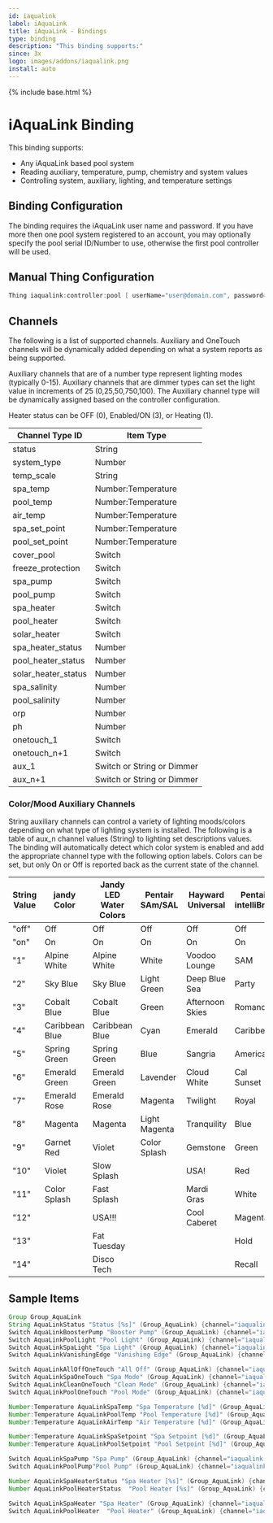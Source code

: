 ```yaml
---
id: iaqualink
label: iAquaLink
title: iAquaLink - Bindings
type: binding
description: "This binding supports:"
since: 3x
logo: images/addons/iaqualink.png
install: auto
---
```


<!-- Attention authors: Do not edit directly. Please add your changes to the appropriate source repository -->

{% include base.html %}

<AddonLogo />

# iAquaLink Binding

This binding supports:

- Any iAquaLink based pool system
- Reading auxiliary, temperature, pump, chemistry and system values
- Controlling system, auxiliary, lighting, and temperature settings

## Binding Configuration

The binding requires the iAquaLink user name and password.
If you have more then one pool system registered to an account, you may optionally specify the pool serial ID/Number to use, otherwise the first pool controller will be used.

## Manual Thing Configuration

```java
Thing iaqualink:controller:pool [ userName="user@domain.com", password="somepassword"]
```

## Channels

The following is a list of supported channels.
Auxiliary and OneTouch channels will be dynamically added depending on what a system reports as being supported.

Auxiliary channels that are of a number type represent lighting modes (typically 0-15).
Auxiliary channels that are dimmer types can set the light value in increments of 25 (0,25,50,750,100).
The Auxiliary channel type will be dynamically assigned based on the controller configuration.

Heater status can be OFF (0), Enabled/ON (3), or Heating (1).

| Channel Type ID     | Item Type                  |
|---------------------|----------------------------|
| status              | String                     |
| system_type         | Number                     |
| temp_scale          | String                     |
| spa_temp            | Number:Temperature         |
| pool_temp           | Number:Temperature         |
| air_temp            | Number:Temperature         |
| spa_set_point       | Number:Temperature         |
| pool_set_point      | Number:Temperature         |
| cover_pool          | Switch                     |
| freeze_protection   | Switch                     |
| spa_pump            | Switch                     |
| pool_pump           | Switch                     |
| spa_heater          | Switch                     |
| pool_heater         | Switch                     |
| solar_heater        | Switch                     |
| spa_heater_status   | Number                     |
| pool_heater_status  | Number                     |
| solar_heater_status | Number                     |
| spa_salinity        | Number                     |
| pool_salinity       | Number                     |
| orp                 | Number                     |
| ph                  | Number                     |
| onetouch_1          | Switch                     |
| onetouch_n+1        | Switch                     |
| aux_1               | Switch or String or Dimmer |
| aux_n+1             | Switch or String or Dimmer |

### Color/Mood Auxiliary Channels

String auxiliary channels can control a variety of lighting moods/colors depending on what type of lighting system is installed.
The following is a table of aux_n channel values (String) to lighting set descriptions values.
The binding will automatically detect which color system is enabled and add the appropriate channel type with the following option labels.
Colors can be set, but only On or Off is reported back as the current state of the channel.

| String Value | jandy Color    | Jandy LED Water Colors | Pentair SAm/SAL | Hayward Universal | Pentair intelliBrite |
|--------------|----------------|------------------------|-----------------|-------------------|----------------------|
| "off"        | Off            | Off                    | Off             | Off               | Off                  |
| "on"         | On             | On                     | On              | On                | On                   |
| "1"          | Alpine White   | Alpine White           | White           | Voodoo Lounge     | SAM                  |
| "2"          | Sky Blue       | Sky Blue               | Light Green     | Deep Blue Sea     | Party                |
| "3"          | Cobalt Blue    | Cobalt Blue            | Green           | Afternoon Skies   | Romance              |
| "4"          | Caribbean Blue | Caribbean Blue         | Cyan            | Emerald           | Caribbean            |
| "5"          | Spring Green   | Spring Green           | Blue            | Sangria           | American             |
| "6"          | Emerald Green  | Emerald Green          | Lavender        | Cloud White       | Cal Sunset           |
| "7"          | Emerald Rose   | Emerald Rose           | Magenta         | Twilight          | Royal                |
| "8"          | Magenta        | Magenta                | Light Magenta   | Tranquility       | Blue                 |
| "9"          | Garnet Red     | Violet                 | Color Splash    | Gemstone          | Green                |
| "10"         | Violet         | Slow Splash            |                 | USA!              | Red                  |
| "11"         | Color Splash   | Fast Splash            |                 | Mardi Gras        | White                |
| "12"         |                | USA!!!                 |                 | Cool Caberet      | Magenta              |
| "13"         |                | Fat Tuesday            |                 |                   | Hold                 |
| "14"         |                | Disco Tech             |                 |                   | Recall               |

## Sample Items

```java
Group Group_AquaLink
String AquaLinkStatus "Status [%s]" (Group_AquaLink) {channel="iaqualink:controller:pool:status"}
Switch AquaLinkBoosterPump "Booster Pump" (Group_AquaLink) {channel="iaqualink:controller:pool:aux_1"}
Switch AquaLinkPoolLight "Pool Light" (Group_AquaLink) {channel="iaqualink:controller:pool:aux_2"}
Switch AquaLinkSpaLight "Spa Light" (Group_AquaLink) {channel="iaqualink:controller:pool:aux_3"}
Switch AquaLinkVanishingEdge "Vanishing Edge" (Group_AquaLink) {channel="iaqualink:controller:pool:aux_4"}

Switch AquaLinkAllOffOneTouch "All Off" (Group_AquaLink) {channel="iaqualink:controller:pool:onetouch_1"}
Switch AquaLinkSpaOneTouch "Spa Mode" (Group_AquaLink) {channel="iaqualink:controller:pool:onetouch_2"}
Switch AquaLinkCleanOneTouch "Clean Mode" (Group_AquaLink) {channel="iaqualink:controller:pool:onetouch_3"}
Switch AquaLinkPoolOneTouch "Pool Mode" (Group_AquaLink) {channel="iaqualink:controller:pool:onetouch_4"}

Number:Temperature AquaLinkSpaTemp "Spa Temperature [%d]" (Group_AquaLink) {channel="iaqualink:controller:pool:spa_temp"}
Number:Temperature AquaLinkPoolTemp "Pool Temperature [%d]" (Group_AquaLink) {channel="iaqualink:controller:pool:pool_temp"}
Number:Temperature AquaLinkAirTemp "Air Temperature [%d]" (Group_AquaLink) {channel="iaqualink:controller:pool:air_temp"}

Number:Temperature AquaLinkSpaSetpoint "Spa Setpoint [%d]" (Group_AquaLink) {channel="iaqualink:controller:pool:spa_set_point"}
Number:Temperature AquaLinkPoolSetpoint "Pool Setpoint [%d]" (Group_AquaLink) {channel="iaqualink:controller:pool:pool_set_point"}

Switch AquaLinkSpaPump "Spa Pump" (Group_AquaLink) {channel="iaqualink:controller:pool:spa_pump"}
Switch AquaLinkPoolPump"Pool Pump" (Group_AquaLink) {channel="iaqualink:controller:pool:pool_pump"}

Number AquaLinkSpaHeaterStatus "Spa Heater [%s]" (Group_AquaLink) {channel="iaqualink:controller:pool:spa_heater_status"}
Number AquaLinkPoolHeaterStatus  "Pool Heater [%s]" (Group_AquaLink) {channel="iaqualink:controller:pool:pool_heater_status"}

Switch AquaLinkSpaHeater "Spa Heater" (Group_AquaLink) {channel="iaqualink:controller:pool:spa_heater"}
Switch AquaLinkPoolHeater  "Pool Heater" (Group_AquaLink) {channel="iaqualink:controller:pool:pool_heater"}
```
